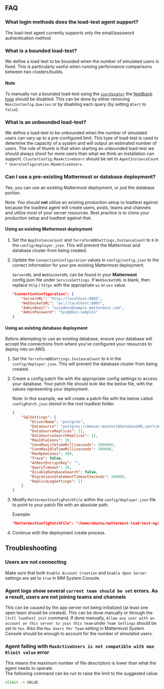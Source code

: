 ## FAQ

### What login methods does the load-test agent support?

The load-test agent currently supports only the email/password authentication method.

### What is a bounded load-test?

We define a load-test to be bounded when the number of simulated users is fixed.
This is particularly useful when running performance comparisons between two clusters/builds.

#### Note

To manually run a bounded load-test using the [`coordinator`](https://github.com/mattermost/mattermost-load-test-ng/blob/master/docs/coordinator.md) the [feedback loop](https://github.com/mattermost/mattermost-load-test-ng/blob/master/docs/coordinator.md#the-feedback-loop) should be disabled. This can be done by either removing `MonitorConfig.Queries` or by disabling each query (by setting `Alert` to `false`).

### What is an unbounded load-test?

We define a load-test to be unbounded when the number of simulated users can vary up to a pre-configured limit.
This type of load-test is used to determine the capacity of a system and will output an estimated number of users.
The rule of thumb is that when starting an unbounded load-test we should always shoot for more users than what we think an installation can support.
`ClusterConfig.MaxActiveUsers` should be set to `AgentInstanceCount * UsersConfiguration.MaxActiveUsers`.

### Can I use a pre-existing Mattermost or database deployment?

Yes, you can use an existing Mattermost deployment, or just the database portion.

Note: You should **not** utilize an existing production setup to loadtest against because the loadtest agent will create users, posts, teams and channels and utilize most of your server resources. Best practice is to clone your production setup and loadtest against that.

#### Using an existing Mattermost deployment

1. Set the `AppInstanceCount` and `TerraformDBSettings.InstanceCount` to `0` in the `config/deployer.json`. This will prevent the Mattermost and database cluster from being created.
2. Update the `ConnectionConfiguration` values in `config/config.json` to the correct information for your pre-existing Mattermost deployment.

    `ServerURL` and `WebSocketURL` can be found in your **Mattermost** config.json file under `ServiceSettings`. If `WebSocketURL` is blank, then replace `http` / `https` with the appropriate `ws` or `wss` value.

    ```json
    "ConnectionConfiguration": {
    	"ServerURL": "http://localhost:8065",
    	"WebSocketURL": "ws://localhost:8065",
    	"AdminEmail": "sysadmin@sample.mattermost.com",
    	"AdminPassword": "Sys@dmin-sample1"
    }
    ```

#### Using an existing database deployment

Before attempting to use an existing database, ensure your database will accept the connections from where you've configured your resources to deploy into on AWS.

1. Set the `TerraformDBSettings.InstanceCount` to `0` in the `config/deployer.json`. This will prevent the database cluster from being created.
2. Create a config patch file with the appropriate config settings to access your database. Your patch file should look like the below file, with the values representing your deployment.

    Note: In this example, we will create a patch file with the below called `configPatch.json` stored in the root loadtest folder.

    ```json
    {
        "SqlSettings": {
            "DriverName": "postgres",
            "DataSource": "postgres://mmuser:mostest@databaseURL:port/mattermost_test?sslmode=disable\u0026connect_timeout=10\u0026binary_parameters=yes",
            "DataSourceReplicas": [],
            "DataSourceSearchReplicas": [],
            "MaxIdleConns": 20,
            "ConnMaxLifetimeMilliseconds": 3600000,
            "ConnMaxIdleTimeMilliseconds": 300000,
            "MaxOpenConns": 300,
            "Trace": false,
            "AtRestEncryptKey": "",
            "QueryTimeout": 30,
            "DisableDatabaseSearch": false,
            "MigrationsStatementTimeoutSeconds": 100000,
            "ReplicaLagSettings": []
        }
    }
    ```

3. Modify `MattermostConfigPatchFile` within the `config/deployer.json` file to point to your patch file with an absolute path.

    Example:

    ```json
    "MattermostConfigPatchFile": "/home/ubuntu/mattermost-load-test-ng/configPatch.json",
    ```

4. Continue with the deployment create process.

## Troubleshooting

### Users are not connecting

Make sure that both `Enable Account Creation` and `Enable Open Server` settings are set to `true` in MM System Console.

### Agent logs show several `current team should be set` errors. As a result, users are not joining teams and channels

This can be caused by the app server not being initialized (at least one open team should be created). This can be done manually or through the `ltctl loadtest init` command.
If done manually, `Allow any user with an account on this server to join this team` under `Team Settings` should be set to `Yes`.
Also the `Max Users Per Team` setting in Mattermost System Console should be enough to account for the number of simulated users.

### Agent failing with `MaxActiveUsers is not compatible with max Rlimit value` error

This means the maximum number of file descriptors is lower than what the agent needs to operate.  
The following command can be run to raise the limit to the suggested value:

```sh
ulimit -n VALUE
```

